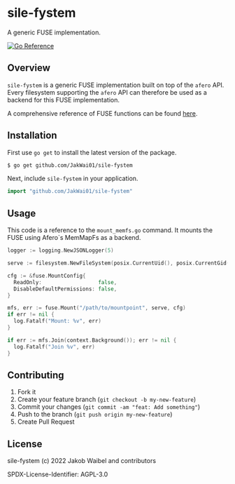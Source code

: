 # sile-fystem

A generic FUSE implementation.

[![Go Reference](https://pkg.go.dev/badge/github.com/JakWai01/sile-fystem.svg)](https://pkg.go.dev/github.com/JakWai01/sile-fystem)

## Overview

`sile-fystem` is a generic FUSE implementation built on top of the `afero` API. Every filesystem supporting the `afero` API can therefore be used as a backend for this FUSE implementation.

A comprehensive reference of FUSE functions can be found [here](https://libfuse.github.io/doxygen/structfuse__operations.html#a1465eb2268cec2bb5ed11cb09bbda42f).

## Installation 

First use `go get` to install the latest version of the package.

```bash
$ go get github.com/JakWai01/sile-fystem
```

Next, include  `sile-fystem` in your application.

```go
import "github.com/JakWai01/sile-fystem"
```

## Usage 

This code is a reference to the `mount_memfs.go` command. It mounts the FUSE using Afero`s MemMapFs as a backend.

```go
logger := logging.NewJSONLogger(5)

serve := filesystem.NewFileSystem(posix.CurrentUid(), posix.CurrentGid(), "/path/to/mountpoint", "", logger, afero.NewMemMapFs(), false)

cfg := &fuse.MountConfig{
  ReadOnly:                  false,
  DisableDefaultPermissions: false,
}

mfs, err := fuse.Mount("/path/to/mountpoint", serve, cfg)
if err != nil {
  log.Fatalf("Mount: %v", err)
}

if err := mfs.Join(context.Background()); err != nil {
  log.Fatalf("Join %v", err)
}
```

## Contributing

1. Fork it
2. Create your feature branch (`git checkout -b my-new-feature`)
3. Commit your changes (`git commit -am "feat: Add something"`)
4. Push to the branch (`git push origin my-new-feature`)
5. Create Pull Request

## License 

sile-fystem (c) 2022 Jakob Waibel and contributors

SPDX-License-Identifier: AGPL-3.0
